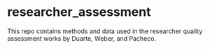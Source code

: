 # researcher_assessment
This repo contains methods and data used in the researcher quality assessment works by Duarte, Weber, and Pacheco.
